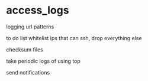 # access_logs
logging url patterns

to do list
whitelist ips that can ssh, drop everything else  

checksum files  

take periodic logs of using top

send notifications


